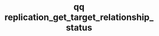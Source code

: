 ---
category: replication
command: replication_get_target_relationship_status
keywords: qq, qq_cli, replication_get_target_relationship_status
optional_options:
- alternate: []
  help: Unique identifier of the target replication relationship
  name: --id
  required: true
permalink: /qq-cli-command-guide/replication/replication_get_target_relationship_status.html
positional_options: []
sidebar: qq_cli_command_reference_sidebar
summary: This section explains how to use the <code>qq replication_get_target_relationship_status</code>
  command.
synopsis: Get current target of the specified source replication relationship.
title: qq replication_get_target_relationship_status
usage: qq replication_get_target_relationship_status [-h] --id ID
zendesk_source: qq CLI Command Guide

---